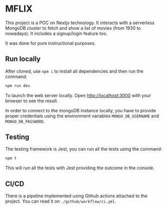 # MFLIX

This project is a POC on Nextjs technology. It interacts with a serverless MongoDB cluster
to fetch and show a list of movies (from 1930 to nowadays). It includes a signup/login feature too.

It was done for pure instructional purposes.

## Run locally
After cloned, use `npm i` to install all dependencies and then run the command:

```bash
npm run dev
```
To launch the web server locally. Open [http://localhost:3000](http://localhost:3000) with your browser to see the result.

In order to connect to the mongoDB instance locally, you have to provide proper credentials using the 
environment variables `MONGO_DB_USERNAME` and `MONGO_DB_PASSWORD`.

## Testing
The testing framework is Jest, you can run all the tests using the command: 
```bash
npm t
```
This will run all the tests with Jest providing the outcome in the console.

## CI/CD
There is a pipeline implemented using Github actions attached to the project. 
You can read it on `./github/workflow/ci.yml`.